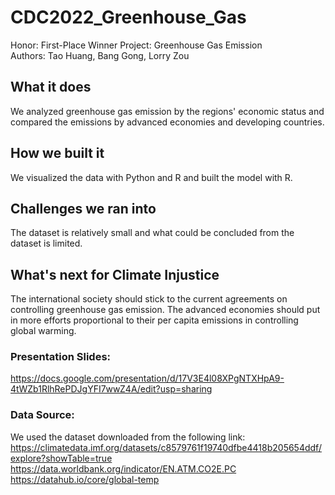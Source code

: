# CDC2022_Greenhouse_Gas
Honor: First-Place Winner
Project: Greenhouse Gas Emission  
Authors: Tao Huang, Bang Gong, Lorry Zou

## What it does
We analyzed greenhouse gas emission by the regions' economic status and compared the emissions by advanced economies and developing countries.
## How we built it
We visualized the data with Python and R and built the model with R.
## Challenges we ran into
The dataset is relatively small and what could be concluded from the dataset is limited.
## What's next for Climate Injustice
The international society should stick to the current agreements on controlling greenhouse gas emission. The advanced economies should put in more efforts proportional to their per capita emissions in controlling global warming.

### Presentation Slides:
https://docs.google.com/presentation/d/17V3E4l08XPgNTXHpA9-4tWZb1RlhRePDJgYFI7wwZ4A/edit?usp=sharing

### Data Source:
We used the dataset downloaded from the following link:  
https://climatedata.imf.org/datasets/c8579761f19740dfbe4418b205654ddf/explore?showTable=true
https://data.worldbank.org/indicator/EN.ATM.CO2E.PC  
https://datahub.io/core/global-temp
